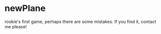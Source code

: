 # newPlane
rookie's first game, perhaps there are some mistakes.
If you find it, contact me please!
